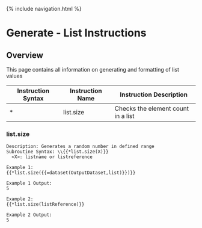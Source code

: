 {% include navigation.html %}

# Generate - List Instructions
## Overview
This page contains all information on generating and formatting of list values

|Instruction Syntax| Instruction Name| Instruction Description|
|------------------|-----------------|------------------------|
|* |list.size|Checks the element count in a list|


### list.size
```
Description: Generates a random number in defined range
Subroutine Syntax: \\{{*list.size(X)}}
  <X>: listname or listreference

Example 1:
{{*list.size({{=dataset(OutputDataset,list)}})}}

Example 1 Output:
5

Example 2:
{{*list.size(listReference)}}

Example 2 Output:
5
```
